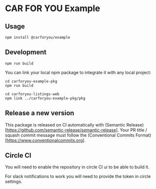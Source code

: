 # CAR FOR YOU Example

## Usage
```
npm install @carforyou/example
```

## Development
```
npm run build
```

You can link your local npm package to integrate it with any local project:
```
cd carforyou-example-pkg
npm run build

cd carforyou-listings-web
npm link ../carforyou-example-pkg/pkg
```

## Release a new version
This package is released on CI automatically with (Semantic Release)[https://github.com/semantic-release/semantic-release]. Your PR title / squash commit message must follow the (Conventional Commits Format)[https://www.conventionalcommits.org].

## Circle CI

You will need to enable the repository in circle CI ui to be able to build it.

For slack notifications to work you will need to provide the token in circle settings.
